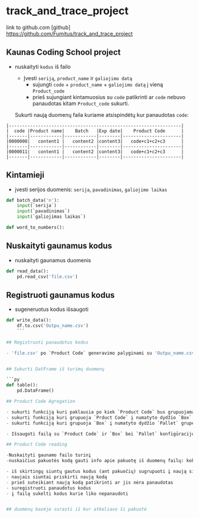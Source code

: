 # track_and_trace_project
link to github.com [github]
https://github.com/Fumitus/track_and_trace_project
## Kaunas Coding School project

- nuskaityti `kodus` iš failo
    - Įvesti `seriją`, `product_name` ir `galiojimo datą`
        - sujungti `code` + `product_name` + `galiojimo datą` į vieną `Product_code`
        - prieš sujungiant kintamuosius su `code` patikrinti ar `code` nebuvo panaudotas kitam `Product_code` sukurti.
    
    
    
    Sukurti naują duomenų faila kuriame atsispindėtų kur panaudotas `code`:

```
|-----------------------------------------------------------------|
|  code |Product name|    Batch   |Exp date|    Product Code      |
|-------|------------|------------|--------|----------------------|
|0000000|   content1 |   content2 |content3|   code+c1+c2+c3      |
|-------|------------|------------|--------|----------------------|
|0000011|   content1 |   content2 |content3|   code+c1+c2+c3      |
|-------|------------|------------|--------|----------------------|
```

## Kintamieji
- įvesti serijos duomenis: `serija`, `pavadinimas`, `galiojimo laikas`

```py
def batch_data('n'):
    input(`serija`)
    input(`pavadinimas`)
    input(`galiojimas laikas`)
```

```py
def word_to_numbers():
```
## Nuskaityti gaunamus kodus

- nuskaityti gaunamus duomenis
```py
def read_data():
    pd.read_csv('file.csv')
```


## Registruoti gaunamus kodus
- sugeneruotus kodus išsaugoti
```py
def write_data():
    df.to.csv('Outpu_name.csv')
    ```
    
## Registruoti panaudotus kodus

- 'file.csv' po `Product Code` generavimo palyginami su 'Outpu_name.csv' duomenimis ir gaunama ataskaita kurie kodai sunaudoti generuojant 'Outpu_name.csv' ir kiek jų liko nepanaudotų 'file.csv'


## Sukurti DatFrame iš turimų duomenų

```py
def table():
    pd.DataFrame()

## Product Code Agregation

- sukurti funkciją kuri paklausia po kiek `Product Code` bus grupuojamą vienoje `Box` grupėje ir kiek `Box` bus `Pallet` grupėje.
- sukurti funkciją kuri grupuoja `Prduct Code` į numatyto dydžio `Box` grupę.
- sukurti funkciją kuri grupuoja `Box` į numatyto dydžio `Pallet` grupę.

- Išsaugoti failą su `Product Code` ir `Box` bei `Pallet` konfigūracijomis/kiekiais.

## Product Code reading

-Nuskaityti gaunamo failo turinį
-nuskaičius pakuotės kodą gauti info apie pakuotę iš duomenų failų: koks Product, Batch, expire date

- iš skirtingų siuntų gautus kodus (ant pakuočių) sugrupuoti į naują siuntą
- naujais siuntai priskirti naują kodą
- prieš suteikiant naują kodą patikrinti ar jis nėra panaudotas
- suregistruoti panaudotus kodus
- į failą sukelti kodus kurie liko nepanaudoti


## duomenų bazėje surasti iš kur atkeliavo ši pakuotė
